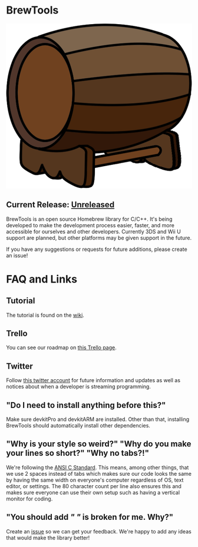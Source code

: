 # BrewTools
![Icon](https://raw.githubusercontent.com/BtheDestroyer/BrewTools/master/logo.png)

## Current Release: [Unreleased](https://github.com/BtheDestroyer/BrewTools/releases/)

BrewTools is an open source Homebrew library for C/C++. It's being developed to make the development process easier, faster, and more accessible for ourselves and other developers. Currently 3DS and Wii U support are planned, but other platforms may be given support in the future.

If you have any suggestions or requests for future additions, please create an issue!

# FAQ and Links

## Tutorial

The tutorial is found on the [wiki](https://github.com/BtheDestroyer/BrewTools/wiki).

## Trello

You can see our roadmap on [this Trello page](https://trello.com/b/XFag6vkG/brewtools).

## Twitter

Follow [this twitter account](https://twitter.com/BrewTools) for future information and updates as well as notices about when a developer is streaming programming.

## "Do I need to install anything before this?"

Make sure devkitPro and devkitARM are installed. Other than that, installing BrewTools should automatically install other dependencies.

## "Why is your style so weird?" "Why do you make your lines so short?" "Why no tabs?!"

We're following the [ANSI C Standard](en.wikipedia.org/wiki/ANSI_C). This means, among other things, that we use 2 spaces instead of tabs which makes sure our code looks the same by having the same width on everyone's computer regardless of OS, text editor, or settings. The 80 character count per line also ensures this and makes sure everyone can use their own setup such as having a vertical monitor for coding.

## "You should add _____" "_____ is broken for me. Why?"

Create an [issue](https://github.com/bthedestroyer/BrewTools/issues) so we can get your feedback. We're happy to add any ideas that would make the library better!
